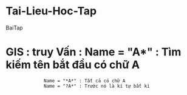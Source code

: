 # Tai-Lieu-Hoc-Tap
BaiTap
# GIS : truy Vấn : Name = "A*" : Tìm kiếm tên bắt đầu có chữ A
                  Name = "*A*" : Tất cả có chữ A
                  Name = "?A*" : Trước nó là kí tự bất kì 
